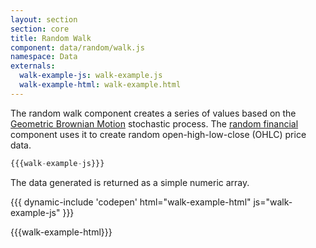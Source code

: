```yaml
---
layout: section
section: core
title: Random Walk
component: data/random/walk.js
namespace: Data
externals:
  walk-example-js: walk-example.js
  walk-example-html: walk-example.html
---
```


The random walk component creates a series of values based on the [Geometric Brownian Motion](http://stuartreid.co.za/interactive-stochastic-processes/) stochastic process.
The [random financial](./financial.html) component uses it to create random open-high-low-close (OHLC) price data.

```js
{{{walk-example-js}}}
```

The data generated is returned as a simple numeric array.

{{{ dynamic-include 'codepen' html="walk-example-html" js="walk-example-js" }}}

{{{walk-example-html}}}
<script type="text/javascript">
{{{walk-example-js}}}
</script>
